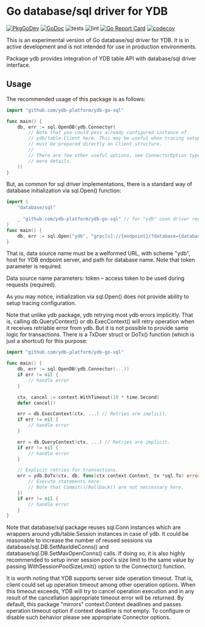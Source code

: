 # Go database/sql driver for YDB

[![PkgGoDev](https://pkg.go.dev/badge/github.com/ydb-platform/ydb-go-sql)](https://pkg.go.dev/github.com/ydb-platform/ydb-go-sql)
[![GoDoc](https://godoc.org/github.com/ydb-platform/ydb-go-sql?status.svg)](https://godoc.org/github.com/ydb-platform/ydb-go-sql)
![tests](https://github.com/ydb-platform/ydb-go-sql/workflows/tests/badge.svg?branch=master)
![lint](https://github.com/ydb-platform/ydb-go-sql/workflows/lint/badge.svg?branch=master)
[![Go Report Card](https://goreportcard.com/badge/github.com/ydb-platform/ydb-go-sql)](https://goreportcard.com/report/github.com/ydb-platform/ydb-go-sql)
[![codecov](https://codecov.io/gh/ydb-platform/ydb-go-sql/branch/master/graph/badge.svg)](https://app.codecov.io/gh/ydb-platform/ydb-go-sql)

This is an experimental version of Go database/sql driver for YDB. 
It is in active development and is not intended for use in production environments.

Package ydb provides integration of YDB table API with database/sql driver
interface.

## Usage

The recommended usage of this package is as follows:
```go
import "github.com/ydb-platform/ydb-go-sql"

func main() {
    db, err := sql.OpenDB(ydb.Connector(
        // Note that you could pass already configured instance of
        // ydb/table.Client here. This may be useful when tracing setup
        // must be prepared directly on Client structure.
        //
        // There are few other useful options, see ConnectorOption type for
        // more details.
    ))
}
```

But, as common for sql driver implementations, there is a standard way of
database initialization via sql.Open() function:

```go
import (
    "database/sql"
	
    _ "github.com/ydb-platform/ydb-go-sql" // for "ydb" conn driver registration.
)
func main() {
    db, err := sql.Open("ydb", "grpc[s]://{endpoint}/?database={database}&token={token}")
}
```

That is, data source name must be a welformed URL, with scheme "ydb", host for
YDB endpoint server, and path for database name. Note that token parameter is
required.

Data source name parameters:
token – access token to be used during requests (required).

As you may notice, initialization via sql.Open() does not provide ability to
setup tracing configuration.

Note that unlike ydb package, ydb retrying most ydb errors implicitly.
That is, calling db.QueryContext() or db.ExecContext() will retry operation
when it receives retriable error from ydb. But it is not possible to provide
same logic for transactions. There is a TxDoer struct or DoTx() function (which
is just a shortcut) for this purpose:

```go
import "github.com/ydb-platform/ydb-go-sql"

func main() {
    db, err := sql.OpenDB(ydb.Connector(...))
    if err != nil {
        // handle error
    }

    ctx, cancel := context.WithTimeout(10 * time.Second)
    defer cancel()

    err = db.ExecContext(ctx, ...) // Retries are implicit.
    if err != nil {
        // handle error
    }

    err = db.QueryContext(ctx, ...) // Retries are implicit.
    if err != nil {
        // handle error
    }

    // Explicit retries for transactions.
    err = ydb.DoTx(ctx, db, func(ctx context.Context, tx *sql.Tx) error {
        // Execute statements here.
        // Note that Commit()/Rollback() are not neccessary here.
    })
    if err != nil {
        // handle error
    }
}
```

Note that database/sql package reuses sql.Conn instances which are wrappers
around ydb/table.Session instances in case of ydb. It could be reasonable to
increase the number of reused sessions via database/sql.DB.SetMaxIdleConns()
and database/sql.DB.SetMaxOpenConns() calls. If doing so, it is also highly
recommended to setup inner session pool's size limit to the same value by
passing WithSessionPoolSizeLimit() option to the Connector() function.

It is worth noting that YDB supports server side operation timeout. That is,
client could set up operation timeout among other operation options. When this
timeout exceeds, YDB will try to cancel operation execution and in any result
of the cancellation appropriate timeout error will be returned. By default, this
package "mirrors" context.Context deadlines and passes operation timeout option
if context deadline is not empty. To configure or disable such behavior please
see appropriate Connector options.



